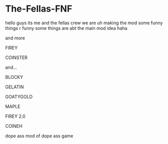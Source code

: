 # The-Fellas-FNF

hello guys
its me and the fellas crew
we are uh making the mod
some funny things r funny
some things are abt the main mod idea haha



and more


FIREY


COINSTER


and...


BLOCKY

GELATIN


GOATYGOLD

MAPLE


FIREY 2.0


COINEH




dope ass mod 
of dope ass game
